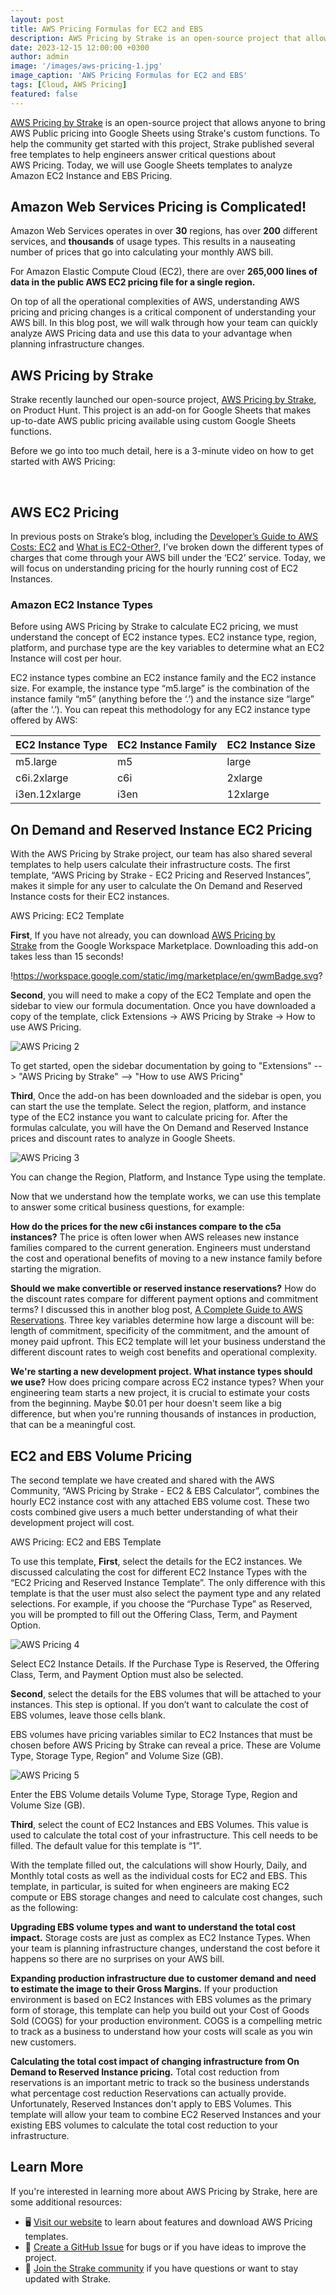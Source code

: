 ```yaml
---
layout: post
title: AWS Pricing Formulas for EC2 and EBS
description: AWS Pricing by Strake is an open-source project that allows anyone to bring AWS Public pricing into Google Sheets using Strake's custom functions. To help the community get started with this project, Strake published several free templates to help engineers answer critical questions about AWS Pricing. Today, we will use Google Sheets templates to analyze Amazon EC2 Instance and EBS Pricing.
date: 2023-12-15 12:00:00 +0300
author: admin
image: '/images/aws-pricing-1.jpg'
image_caption: 'AWS Pricing Formulas for EC2 and EBS'
tags: [Cloud, AWS Pricing]
featured: false
---
```

[AWS Pricing by Strake](https://workspace.google.com/marketplace/app/aws_pricing_by_strake/378787760903) is an open-source project that allows anyone to bring AWS Public pricing into Google Sheets using Strake's custom functions. To help the community get started with this project, Strake published several free templates to help engineers answer critical questions about AWS Pricing. Today, we will use Google Sheets templates to analyze Amazon EC2 Instance and EBS Pricing.

## **Amazon Web Services Pricing is Complicated!**

Amazon Web Services operates in over **30** regions, has over **200** different services, and **thousands** of usage types. This results in a nauseating number of prices that go into calculating your monthly AWS bill.

For Amazon Elastic Compute Cloud (EC2), there are over **265,000 lines of data in the public AWS EC2 pricing file for a single region.**

On top of all the operational complexities of AWS, understanding AWS pricing and pricing changes is a critical component of understanding your AWS bill. In this blog post, we will walk through how your team can quickly analyze AWS Pricing data and use this data to your advantage when planning infrastructure changes.

## **AWS Pricing by Strake**

Strake recently launched our open-source project, [AWS Pricing by Strake](https://workspace.google.com/marketplace/app/aws_pricing_by_strake/378787760903), on Product Hunt. This project is an add-on for Google Sheets that makes up-to-date AWS public pricing available using custom Google Sheets functions.

Before we go into too much detail, here is a 3-minute video on how to get started with AWS Pricing:

‍

## **AWS EC2 Pricing**

In previous posts on Strake’s blog, including the [Developer’s Guide to AWS Costs: EC2](https://getstrake.com/blog/aws-cost-analysis-amazon-ec2-costs) and [What is EC2-Other?](https://getstrake.com/blog/what-is-ec2-other), I’ve broken down the different types of charges that come through your AWS bill under the ‘EC2’ service. Today, we will focus on understanding pricing for the hourly running cost of EC2 Instances.

### **Amazon EC2 Instance Types**

Before using AWS Pricing by Strake to calculate EC2 pricing, we must understand the concept of EC2 instance types. EC2 instance type, region, platform, and purchase type are the key variables to determine what an EC2 Instance will cost per hour.

EC2 instance types combine an EC2 instance family and the EC2 instance size. For example, the instance type “m5.large” is the combination of the instance family “m5” (anything before the ‘.’) and the instance size “large” (after the ‘.’). You can repeat this methodology for any EC2 instance type offered by AWS:

| EC2 Instance Type | EC2 Instance Family | EC2 Instance Size |
| --- | --- | --- |
| m5.large | m5 | large |
| c6i.2xlarge | c6i | 2xlarge |
| i3en.12xlarge | i3en | 12xlarge |

## **On Demand and Reserved Instance EC2 Pricing**

With the AWS Pricing by Strake project, our team has also shared several templates to help users calculate their infrastructure costs. The first template, “AWS Pricing by Strake - EC2 Pricing and Reserved Instances”, makes it simple for any user to calculate the On Demand and Reserved Instance costs for their EC2 instances.

AWS Pricing: EC2 Template

**First**, If you have not already, you can download [AWS Pricing by Strake](https://workspace.google.com/marketplace/app/aws_pricing_by_strake/378787760903) from the Google Workspace Marketplace. Downloading this add-on takes less than 15 seconds!

!https://workspace.google.com/static/img/marketplace/en/gwmBadge.svg?

**Second**, you will need to make a copy of the EC2 Template and open the sidebar to view our formula documentation. Once you have downloaded a copy of the template, click Extensions → AWS Pricing by Strake → How to use AWS Pricing.

![AWS Pricing 2](/images/aws-pricing-2.jpg)

To get started, open the sidebar documentation by going to "Extensions" --> "AWS Pricing by Strake" --> "How to use AWS Pricing"

**Third**, Once the add-on has been downloaded and the sidebar is open, you can start the use the template. Select the region, platform, and instance type of the EC2 instance you want to calculate pricing for. After the formulas calculate, you will have the On Demand and Reserved Instance prices and discount rates to analyze in Google Sheets.

![AWS Pricing 3](/images/aws-pricing-3.jpg)

You can change the Region, Platform, and Instance Type using the template.

Now that we understand how the template works, we can use this template to answer some critical business questions, for example:

**How do the prices for the new c6i instances compare to the c5a instances?** The price is often lower when AWS releases new instance families compared to the current generation. Engineers must understand the cost and operational benefits of moving to a new instance family before starting the migration.

**Should we make convertible or reserved instance reservations?** How do the discount rates compare for different payment options and commitment terms? I discussed this in another blog post, [A Complete Guide to AWS Reservations](https://strake.webflow.io/blog/a-complete-guide-to-aws-reservations). Three key variables determine how large a discount will be: length of commitment, specificity of the commitment, and the amount of money paid upfront. This EC2 template will let your business understand the different discount rates to weigh cost benefits and operational complexity.

**We're starting a new development project. What instance types should we use?** How does pricing compare across EC2 instance types? When your engineering team starts a new project, it is crucial to estimate your costs from the beginning. Maybe $0.01 per hour doesn't seem like a big difference, but when you're running thousands of instances in production, that can be a meaningful cost.

## **EC2 and EBS Volume Pricing**

The second template we have created and shared with the AWS Community, “AWS Pricing by Strake - EC2 & EBS Calculator”, combines the hourly EC2 instance cost with any attached EBS volume cost. These two costs combined give users a much better understanding of what their development project will cost.

AWS Pricing: EC2 and EBS Template

To use this template, **First**, select the details for the EC2 instances. We discussed calculating the cost for different EC2 Instance Types with the “EC2 Pricing and Reserved Instance Template”. The only difference with this template is that the user must also select the payment type and any related selections. For example, if you choose the “Purchase Type” as Reserved, you will be prompted to fill out the Offering Class, Term, and Payment Option.

![AWS Pricing 4](/images/aws-pricing-4.jpg)

Select EC2 Instance Details. If the Purchase Type is Reserved, the Offering Class, Term, and Payment Option must also be selected.

**Second**, select the details for the EBS volumes that will be attached to your instances. This step is optional. If you don’t want to calculate the cost of EBS volumes, leave those cells blank.

EBS volumes have pricing variables similar to EC2 Instances that must be chosen before AWS Pricing by Strake can reveal a price. These are Volume Type, Storage Type, Region” and Volume Size (GB).

![AWS Pricing 5](/images/aws-pricing-5.jpg)

Enter the EBS Volume details Volume Type, Storage Type, Region and Volume Size (GB).

**Third**, select the count of EC2 Instances and EBS Volumes. This value is used to calculate the total cost of your infrastructure. This cell needs to be filled. The default value for this template is “1”.

With the template filled out, the calculations will show Hourly, Daily, and Monthly total costs as well as the individual costs for EC2 and EBS. This template, in particular, is suited for when engineers are making EC2 compute or EBS storage changes and need to calculate cost changes, such as the following:

**Upgrading EBS volume types and want to understand the total cost impact.** Storage costs are just as complex as EC2 Instance Types. When your team is planning infrastructure changes, understand the cost before it happens so there are no surprises on your AWS bill.

**Expanding production infrastructure due to customer demand and need to estimate the image to their Gross Margins.** If your production environment is based on EC2 Instances with EBS volumes as the primary form of storage, this template can help you build out your Cost of Goods Sold (COGS) for your production environment. COGS is a compelling metric to track as a business to understand how your costs will scale as you win new customers.

**Calculating the total cost impact of changing infrastructure from On Demand to Reserved Instance pricing.** Total cost reduction from reservations is an important metric to track so the business understands what percentage cost reduction Reservations can actually provide. Unfortunately, Reserved Instances don't apply to EBS Volumes. This template will allow your team to combine EC2 Reserved Instances and your existing EBS volumes to calculate the total cost reduction to your infrastructure.

## **Learn More**

If you're interested in learning more about AWS Pricing by Strake, here are some additional resources:

- 🖥️ [Visit our website](https://getstrake.com/) to learn about features and download AWS Pricing templates.
- 🚀 [Create a GitHub Issue](https://github.com/getmacroscope/aws-pricing-sheets-addon/issues) for bugs or if you have ideas to improve the project.
- 💭 [Join the Strake community](https://join.slack.com/t/strake-community/shared_invite/zt-1nisfazzn-uO5O_I28Z7N6sZ6iM2H1xA) if you have questions or want to stay updated with Strake.